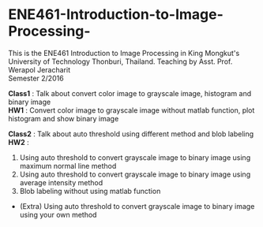 # ENE461-Introduction-to-Image-Processing-

This is the ENE461 Introduction to Image Processing in King Mongkut's University of Technology Thonburi, Thailand.
Teaching by Asst. Prof. Werapol Jeracharit                                                                    
Semester 2/2016

**Class1** : Talk about convert color image to grayscale image, histogram and binary image                                       
**HW1** : Convert color image to grayscale image without matlab function, plot histogram and show binary image

**Class2** : Talk about auto threshold using different method and blob labeling                                              
**HW2** : 

1. Using auto threshold to convert grayscale image to binary image using maximum normal line method         
2. Using auto threshold to convert grayscale image to binary image using average intensity method                         
3. Blob labeling without using matlab function 
* (Extra) Using auto threshold to convert grayscale image to binary image using your own method 
